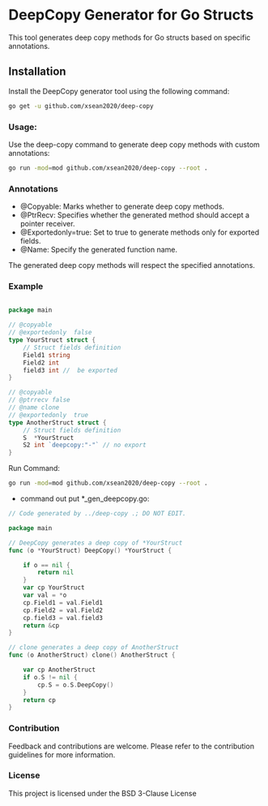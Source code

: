 # DeepCopy Generator for Go Structs

This tool generates deep copy methods for Go structs based on specific annotations.

## Installation

Install the DeepCopy generator tool using the following command:

```bash
go get -u github.com/xsean2020/deep-copy
```
### Usage:
Use the deep-copy command to generate deep copy methods with custom annotations:
```bash
go run -mod=mod github.com/xsean2020/deep-copy --root .
```
### Annotations
-  @Copyable: Marks whether to generate deep copy methods.
-  @PtrRecv: Specifies whether the generated method should accept a pointer receiver.
-  @Exportedonly=true: Set to true to generate methods only for exported fields.
-  @Name: Specify the generated function name.

The generated deep copy methods will respect the specified annotations.
### Example

```go

package main

// @copyable
// @exportedonly  false
type YourStruct struct {
	// Struct fields definition
	Field1 string
	Field2 int
	field3 int //  be exported
}

// @copyable
// @ptrrecv false
// @name clone
// @exportedonly  true
type AnotherStruct struct {
	// Struct fields definition
	S  *YourStruct
	S2 int `deepcopy:"-"` // no export
}
```
Run Command:

```bash
go run -mod=mod github.com/xsean2020/deep-copy --root .

```

* command out put *_gen_deepcopy.go:
```go
// Code generated by ../deep-copy .; DO NOT EDIT.

package main

// DeepCopy generates a deep copy of *YourStruct
func (o *YourStruct) DeepCopy() *YourStruct {

	if o == nil {
		return nil
	}
	var cp YourStruct
	var val = *o
	cp.Field1 = val.Field1
	cp.Field2 = val.Field2
	cp.field3 = val.field3
	return &cp
}

// clone generates a deep copy of AnotherStruct
func (o AnotherStruct) clone() AnotherStruct {

	var cp AnotherStruct
	if o.S != nil {
		cp.S = o.S.DeepCopy()
	}
	return cp
}

```
### Contribution
Feedback and contributions are welcome. Please refer to the contribution guidelines for more information.

### License
This project is licensed under the BSD 3-Clause License
